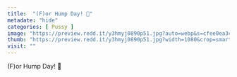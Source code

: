 ```yaml
---
title:  "(F)or Hump Day! 🍑"
metadate: "hide"
categories: [ Pussy ]
image: "https://preview.redd.it/y3hmyj0890p51.jpg?auto=webp&s=cfee0ea3c0886b7838565faef8c63a9a0a142bf9"
thumb: "https://preview.redd.it/y3hmyj0890p51.jpg?width=1080&crop=smart&auto=webp&s=a0d539c5ae1db2c2afdc99e5bd68b8c2736093eb"
visit: ""
---
```

(F)or Hump Day! 🍑
